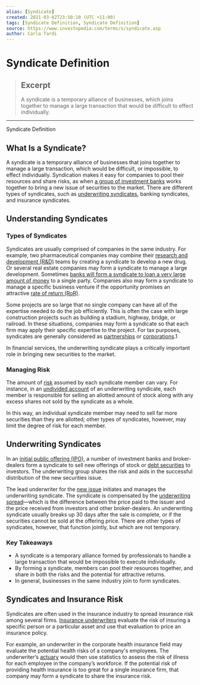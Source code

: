 ```yaml
---
alias: [Syndicate]
created: 2021-03-02T23:50:10 (UTC +11:00)
tags: [Syndicate Definition, Syndicate Definition]
source: https://www.investopedia.com/terms/s/syndicate.asp
author: Carla Tardi
---
```


# Syndicate Definition

> ## Excerpt
> A syndicate is a temporary alliance of businesses, which joins together to manage a large transaction that would be difficult to effect individually.

---

Syndicate Definition
## What Is a Syndicate?

A syndicate is a temporary alliance of businesses that joins together to manage a large transaction, which would be difficult, or impossible, to effect individually. Syndication makes it easy for companies to pool their resources and share risks, as when [a group of investment banks](https://www.investopedia.com/terms/d/distributing-syndicate.asp) works together to bring a new issue of securities to the market. There are different types of syndicates, such as [underwriting syndicates](https://www.investopedia.com/terms/u/underwriter-syndicate.asp), banking syndicates, and insurance syndicates.

## Understanding Syndicates

### Types of Syndicates

Syndicates are usually comprised of companies in the same industry. For example, two pharmaceutical companies may combine their [research and development (R&D)](https://www.investopedia.com/terms/r/randd.asp) teams by creating a syndicate to develop a new drug. Or several real estate companies may form a syndicate to manage a large development. Sometimes [banks will form a syndicate to loan a very large amount of money](https://www.investopedia.com/terms/s/syndicatedloan.asp) to a single party. Companies also may form a syndicate to manage a specific business venture if the opportunity promises an attractive [rate of return (RoR)](https://www.investopedia.com/terms/r/rateofreturn.asp).

Some projects are so large that no single company can have all of the expertise needed to do the job efficiently. This is often the case with large construction projects such as building a stadium, highway, bridge, or railroad. In these situations, companies may form a syndicate so that each firm may apply their specific expertise to the project. For tax purposes, syndicates are generally considered as [partnerships](https://www.investopedia.com/terms/p/partnership.asp) or [corporations](https://www.investopedia.com/terms/c/corporation.asp).1

In financial services, the underwriting syndicate plays a critically important role in bringing new securities to the market.

### Managing Risk

The amount of [risk](https://www.investopedia.com/terms/r/risk.asp) assumed by each syndicate member can vary. For instance, in an [undivided account](https://www.investopedia.com/terms/u/undividedaccount.asp) of an underwriting syndicate, each member is responsible for selling an allotted amount of stock along with any excess shares not sold by the syndicate as a whole.

In this way, an individual syndicate member may need to sell far more securities than they are allotted; other types of syndicates, however, may limit the degree of risk for each member.

## Underwriting Syndicates

In an [initial public offering (IPO)](https://www.investopedia.com/terms/i/ipo.asp), a number of investment banks and broker-dealers form a syndicate to sell new offerings of stock or [debt securities](https://www.investopedia.com/terms/d/debtsecurity.asp) to investors. The underwriting group shares the risk and aids in the successful distribution of the new securities issue.

The lead underwriter for the [new issue](https://www.investopedia.com/terms/n/newissue.asp) initiates and manages the underwriting syndicate. The syndicate is compensated by the [underwriting spread](https://www.investopedia.com/terms/u/underwritingspread.asp)—which is the difference between the price paid to the issuer and the price received from investors and other broker-dealers. An underwriting syndicate usually breaks up 30 days after the sale is complete, or if the securities cannot be sold at the offering price. There are other types of syndicates, however, that function jointly, but which are not temporary.

### Key Takeaways

-   A syndicate is a temporary alliance formed by professionals to handle a large transaction that would be impossible to execute individually.
-   By forming a syndicate, members can pool their resources together, and share in both the risks and the potential for attractive returns.
-   In general, businesses in the same industry join to form syndicates.

## Syndicates and Insurance Risk

Syndicates are often used in the insurance industry to spread insurance risk among several firms. [Insurance underwriters](https://www.investopedia.com/terms/i/insurance-underwriter.asp) evaluate the risk of insuring a specific person or a particular asset and use that evaluation to price an insurance policy.

For example, an underwriter in the corporate health insurance field may evaluate the potential health risks of a company's employees. The underwriter’s [actuary](https://www.investopedia.com/terms/a/actuary.asp) would then use statistics to assess the risk of illness for each employee in the company’s workforce. If the potential risk of providing health insurance is too great for a single insurance firm, that company may form a syndicate to share the insurance risk.
